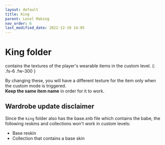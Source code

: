 ```yaml
---
layout: default
title: King
parent: Level Making
nav_order: 6
last_modified_date: 2022-12-19 14:05
---
```


# King folder

contains the textures of the player's wearable items in the custom level.<!-- more -->
{: .fs-6 .fw-300 }

By changing these, you will have a different texture for the item only when the custom mode is triggered.<br>
**Keep the same item name** in order for it to work.

## Wardrobe update disclaimer
Since the `king` folder also has the base.xnb file which contains the babe, the following reskins and collections won't work in custom levels:
- Base reskin
- Collection that contains a base skin